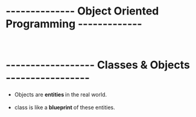 # -------------- Object Oriented Programming -------------


<br>

# ------------------ Classes & Objects -----------------
<ul>
<li>
Objects are <b> entities </b> in the real world.
</li>

<br>
<li>
class is like a <b> blueprint </b> of these entities.
</li>

</ul>
